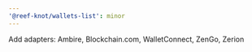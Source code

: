 ```yaml
---
'@reef-knot/wallets-list': minor
---
```


Add adapters: Ambire, Blockchain.com, WalletConnect, ZenGo, Zerion
